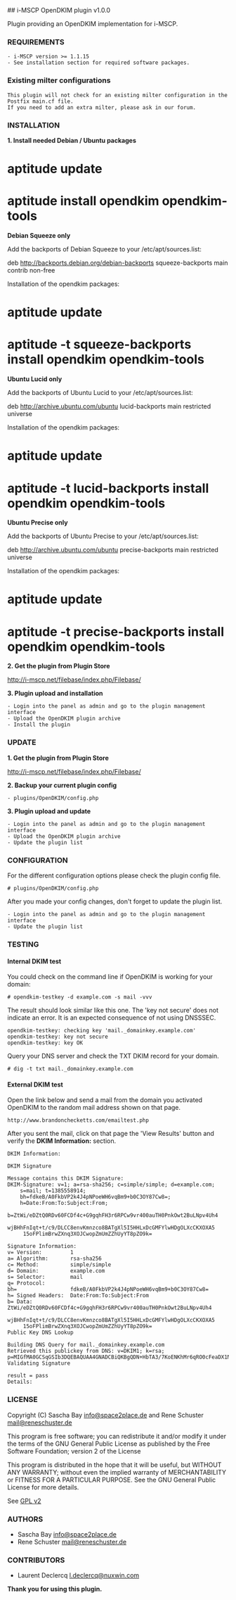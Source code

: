## i-MSCP OpenDKIM plugin v1.0.0

Plugin providing an OpenDKIM implementation for i-MSCP.

### REQUIREMENTS

	- i-MSCP version >= 1.1.15
	- See installation section for required software packages.

### Existing milter configurations

	This plugin will not check for an existing milter configuration in the Postfix main.cf file.
	If you need to add an extra milter, please ask in our forum.

### INSTALLATION

**1. Install needed Debian / Ubuntu packages**

  # aptitude update
  # aptitude install opendkim opendkim-tools
  
**Debian Squeeze only**

Add the backports of Debian Squeeze to your /etc/apt/sources.list:

  deb http://backports.debian.org/debian-backports squeeze-backports main contrib non-free
  
Installation of the opendkim packages:

  # aptitude update
  # aptitude -t squeeze-backports install opendkim opendkim-tools

**Ubuntu Lucid only**

Add the backports of Ubuntu Lucid to your /etc/apt/sources.list:

  deb http://archive.ubuntu.com/ubuntu lucid-backports main restricted universe
  
Installation of the opendkim packages:

  # aptitude update
  # aptitude -t lucid-backports install opendkim opendkim-tools
  
**Ubuntu Precise only**

Add the backports of Ubuntu Precise to your /etc/apt/sources.list:

  deb http://archive.ubuntu.com/ubuntu precise-backports main restricted universe

Installation of the opendkim packages:

  # aptitude update
  # aptitude -t precise-backports install opendkim opendkim-tools

**2. Get the plugin from Plugin Store**

http://i-mscp.net/filebase/index.php/Filebase/

**3. Plugin upload and installation**

	- Login into the panel as admin and go to the plugin management interface
	- Upload the OpenDKIM plugin archive
	- Install the plugin

### UPDATE

**1. Get the plugin from Plugin Store**

http://i-mscp.net/filebase/index.php/Filebase/

**2. Backup your current plugin config**

	- plugins/OpenDKIM/config.php

**3. Plugin upload and update**

	- Login into the panel as admin and go to the plugin management interface
	- Upload the OpenDKIM plugin archive
	- Update the plugin list

### CONFIGURATION

For the different configuration options please check the plugin config file.

	# plugins/OpenDKIM/config.php

After you made your config changes, don't forget to update the plugin list.

	- Login into the panel as admin and go to the plugin management interface
	- Update the plugin list

### TESTING

#### Internal DKIM test

You could check on the command line if OpenDKIM is working for your domain:

	# opendkim-testkey -d example.com -s mail -vvv

The result should look similar like this one. The 'key not secure' does not indicate an error. It is an expected consequence of not using DNSSSEC.

	opendkim-testkey: checking key 'mail._domainkey.example.com'
	opendkim-testkey: key not secure
	opendkim-testkey: key OK

Query your DNS server and check the TXT DKIM record for your domain.

	# dig -t txt mail._domainkey.example.com

#### External DKIM test

Open the link below and send a mail from the domain you activated OpenDKIM to the random mail address shown on that page.

	http://www.brandonchecketts.com/emailtest.php

After you sent the mail, click on that page the 'View Results' button and verify the **DKIM Information:** section.

	DKIM Information:

	DKIM Signature

	Message contains this DKIM Signature:
	DKIM-Signature: v=1; a=rsa-sha256; c=simple/simple; d=example.com;
		s=mail; t=1385558914;
		bh=fdkeB/A0FkbVP2k4J4pNPoeWH6vqBm9+b0C3OY87Cw8=;
		h=Date:From:To:Subject:From;
		b=ZtWi/eDZtQ0RDv60FCDf4c+G9gqhFH3r6RPCw9vr400auTH0PnkOwt2BuLNpv4Uh4
		 wjBHhFnIqt+t/c9/DLCC8envKmnzco8BATgXl5I5HHLxDcGMFYlwHDgOLXcCKXOXA5
		 15oFPlimBrwZXnq3XOJCwopZmUmZZhUyYT8pZO9k=

	Signature Information:
	v= Version:         1
	a= Algorithm:       rsa-sha256
	c= Method:          simple/simple
	d= Domain:          example.com
	s= Selector:        mail
	q= Protocol:        
	bh=                 fdkeB/A0FkbVP2k4J4pNPoeWH6vqBm9+b0C3OY87Cw8=
	h= Signed Headers:  Date:From:To:Subject:From
	b= Data:            ZtWi/eDZtQ0RDv60FCDf4c+G9gqhFH3r6RPCw9vr400auTH0PnkOwt2BuLNpv4Uh4
		 wjBHhFnIqt+t/c9/DLCC8envKmnzco8BATgXl5I5HHLxDcGMFYlwHDgOLXcCKXOXA5
		 15oFPlimBrwZXnq3XOJCwopZmUmZZhUyYT8pZO9k=
	Public Key DNS Lookup

	Building DNS Query for mail._domainkey.example.com
	Retrieved this publickey from DNS: v=DKIM1; k=rsa; p=MIGfMA0GCSqGSIb3DQEBAQUAA4GNADCBiQKBgQDN+HbTA3/7KoENKhMr6qRO0cFeaDX1NSD5Xe7zkGhkvOnajIrhycu0XyxzHLTTSbFLq9juJmUbPmP9OVj44o0p/NqoLQ9oWjfkcM+7nq+S4QYGoM7h+SMcxjFm05mo0LdessYi/Sw5z6x87nMkLD/wQViDvctss4srrPTr/hqD+wIDAQAB
	Validating Signature

	result = pass
	Details:  

### LICENSE

Copyright (C) Sascha Bay <info@space2place.de> and Rene Schuster <mail@reneschuster.de>

This program is free software; you can redistribute it and/or modify
it under the terms of the GNU General Public License as published by
the Free Software Foundation; version 2 of the License

This program is distributed in the hope that it will be useful,
but WITHOUT ANY WARRANTY; without even the implied warranty of
MERCHANTABILITY or FITNESS FOR A PARTICULAR PURPOSE.  See the
GNU General Public License for more details.

See [GPL v2](http://www.gnu.org/licenses/gpl-2.0.html "GPL v2")

### AUTHORS

 - Sascha Bay <info@space2place.de>
 - Rene Schuster <mail@reneschuster.de>

### CONTRIBUTORS

 - Laurent Declercq <l.declercq@nuxwin.com>

**Thank you for using this plugin.**
